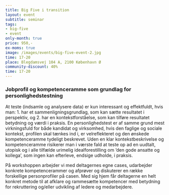 ```yaml
---
title: Big Five i transition
layout: event
subtitle: seminar
tags:
- big-five
- event
only-month: true
price: 950,-
ex-moms: true
image: /images/events/big-five-event-2.jpg
time: 17-20
place: Blegdamsvej 104 A, 2100 København Ø
community-discount: 40%
time: 17-20
---
```


### Jobprofil og kompetenceramme som grundlag for personlighedstestning
At teste (indsamle og analysere data) er kun interessant og effektfuldt, hvis man: 1. har et sammenligningsgrundlag, som kan sætte resultatet i perspektiv, og 2. har en kontekstforståelse, som kan tilføre resultatet betydning og værdi i praksis. En personlighedstest er af samme grund mest virkningsfuld for både kandidat og virksomhed, hvis den faglige og sociale kontekst, profilen skal tænkes ind i, er velreflekteret og den ønskede kompetenceramme tydeligt beskrevet. Uden en klar kontekstbeskrivelse og kompetenceramme risikerer man i værste fald at teste op ad en uudtalt, utopisk og i alle tilfælde urimelig idealforestilling om ’den gode ansatte og kollega’, som ingen kan efterleve, endsige udholde, i praksis.

På workshoppen arbejder vi med deltagernes egne cases, udarbejder konkrete kompetencerammer og afprøver og diskuterer en række forskellige personprofiler på casen. Med sig hjem får deltagerne en helt konkret metode til at afklare og rammesætte kompetencer med betydning for rekruttering og/eller udvikling af ledere og medarbejdere.